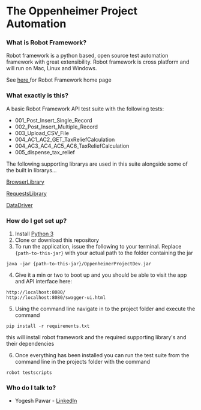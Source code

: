 # The Oppenheimer Project Automation


### What is Robot Framework? ###

Robot framework is a python based, open source test automation framework with great extensibility. Robot framework is cross platform and will run on Mac, Linux and Windows. 

See [here ](https://robotframework.org/)for Robot Framework home page


### What exactly is this? ###

A basic Robot Framework API test suite with the following tests:

* 001_Post_Insert_Single_Record
* 002_Post_Insert_Multiple_Record
* 003_Upload_CSV_File
* 004_AC1_AC2_GET_TaxReliefCalculation
* 004_AC3_AC4_AC5_AC6_TaxReliefCalculation
* 005_dispense_tax_relief

The following supporting librarys are used in this suite alongside some of the built in librarys...

[BrowserLibrary](https://github.com/MarketSquare/robotframework-browser)

[RequestsLibrary](https://github.com/bulkan/robotframework-requests)
  
[DataDriver](https://github.com/Snooz82/robotframework-datadriver)



### How do I get set up? ###

1. Install [Python 3](https://python.org/)
2. Clone or download this repository
3. To run the application, issue the following to your terminal. Replace `{path-to-this-jar}` with your actual path to the folder containing the jar 
```
java -jar {path-to-this-jar}/OppenheimerProjectDev.jar
```
4. Give it a min or two to boot up and you should be able to visit the app and API interface here:
```
http://localhost:8080/
http://localhost:8080/swagger-ui.html
```
5. Using the command line navigate in to the project folder and execute the command 
```
pip install -r requirements.txt
``` 
this will install robot framework and the required supporting library's and their dependencies

6. Once everything has been installed you can run the test suite from the command line in the projects folder with the command
```
robot testscripts
``` 



### Who do I talk to? ###

* Yogesh Pawar - [LinkedIn](https://www.linkedin.com/in/yogesh-pawar-73a99856/)
